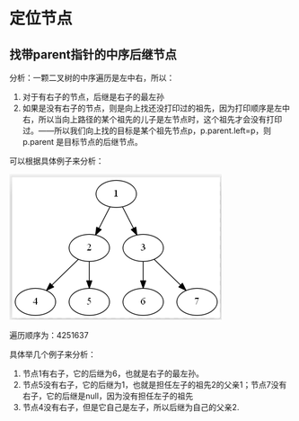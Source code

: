 # 定位节点

## 找带parent指针的中序后继节点

分析：一颗二叉树的中序遍历是左中右，所以：

1. 对于有右子的节点，后继是右子的最左孙
2. 如果是没有右子的节点，则是向上找还没打印过的祖先，因为打印顺序是左中右，所以当向上路径的某个祖先的儿子是左节点时，这个祖先才会没有打印过。——所以我们向上找的目标是某个祖先节点p，p.parent.left=p，则p.parent 是目标节点的后继节点。

可以根据具体例子来分析：

![](/assets/import3.png)

遍历顺序为：4251637

具体举几个例子来分析：

1. 节点1有右子，它的后继为6，也就是右子的最左孙。
2. 节点5没有右子，它的后继为1，也就是担任左子的祖先2的父亲1；节点7没有右子，它的后继是null，因为没有担任左子的祖先
3. 节点4没有右子，但是它自己是左子，所以后继为自己的父亲2.



